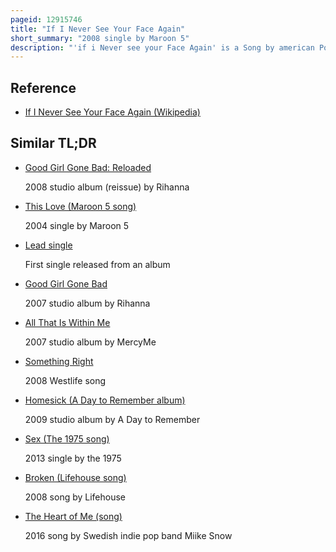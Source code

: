 ```yaml
---
pageid: 12915746
title: "If I Never See Your Face Again"
short_summary: "2008 single by Maroon 5"
description: "'if i Never see your Face Again' is a Song by american Pop Rock Band Maroon 5 from the June 2008 Re-Release of the Group's second Studio Album, it wo n't Be Soon before Long, which serves as the Band's fourth single from the Album. It was also included on the June 2008 Re-Release of Rihanna's third Studio Album entitled Good Girl Gone Bad: Reloaded, which also serving as the second single from the reloaded Edition of her Album. The Song was originally included on the standard Version of the Band's Album without the Inclusion of Rihanna. It was written by Band Members Adam Levine and James Valentine, with Production of the Song helmed by Christopher 'Tricky' Stewart, Mike Elizondo, Mark Endert, Mark 'Spike' Stent and Maroon 5. It was released in Australia as an extended Play on 22 may 2007 and as an official single in the united States on 2 may 2008."
---
```


## Reference

- [If I Never See Your Face Again (Wikipedia)](https://en.wikipedia.org/?curid=12915746)

## Similar TL;DR

- [Good Girl Gone Bad: Reloaded](/tldr/en/good-girl-gone-bad-reloaded)

  2008 studio album (reissue) by Rihanna

- [This Love (Maroon 5 song)](/tldr/en/this-love-maroon-5-song)

  2004 single by Maroon 5

- [Lead single](/tldr/en/lead-single)

  First single released from an album

- [Good Girl Gone Bad](/tldr/en/good-girl-gone-bad)

  2007 studio album by Rihanna

- [All That Is Within Me](/tldr/en/all-that-is-within-me)

  2007 studio album by MercyMe

- [Something Right](/tldr/en/something-right)

  2008 Westlife song

- [Homesick (A Day to Remember album)](/tldr/en/homesick-a-day-to-remember-album)

  2009 studio album by A Day to Remember

- [Sex (The 1975 song)](/tldr/en/sex-the-1975-song)

  2013 single by the 1975

- [Broken (Lifehouse song)](/tldr/en/broken-lifehouse-song)

  2008 song by Lifehouse

- [The Heart of Me (song)](/tldr/en/the-heart-of-me-song)

  2016 song by Swedish indie pop band Miike Snow
